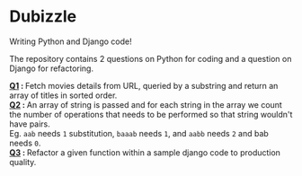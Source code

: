 # Dubizzle
Writing Python and Django code!


The repository contains 2 questions on Python for coding and a question on Django for refactoring.<br />

<b>[Q1]() : </b> Fetch movies details from URL, queried by a substring and return an array of titles in sorted order.<br />
<b>[Q2]() : </b> An array of string is passed and for each string in the array we count the number of operations that needs to be performed so that string wouldn't have pairs.<br />
Eg. `aab` needs `1` substitution, `baaab` needs `1`, and `aabb` needs `2` and bab needs `0`.<br />
<b>[Q3]() : </b> Refactor a given function within a sample django code to production quality.  